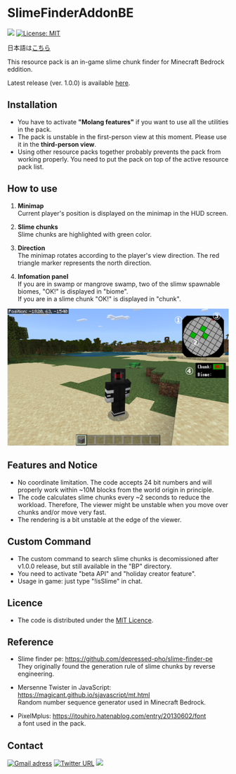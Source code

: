 # SlimeFinderAddonBE
<img src="https://img.shields.io/github/downloads/obscraft23/SlimeFinderAddonBE/total?style=for-the-badge"> [![License: MIT](https://img.shields.io/badge/License-MIT-yellow.svg?style=for-the-badge)](https://opensource.org/licenses/MIT)

日本語は[こちら](https://github.com/obscraft23/SlimeFinderAddonBE/blob/main/docs/README_jp.md)

This resource pack is an in-game slime chunk finder for Minecraft Bedrock eddition.

Latest release (ver. 1.0.0) is available [here](https://github.com/obscraft23/SlimeFinderAddonBE/releases/tag/v1.0.0).

## Installation
* You have to activate **"Molang features"** if you want to use all the utilities in the pack.
* The pack is unstable in the first-person view at this moment. Please use it in the **third-person view**.
* Using other resource packs together probably prevents the pack from working properly. You need to put the pack on top of the active resource pack list.

## How to use
1. **Minimap**
<br>Current player's position is displayed on the minimap in the HUD screen.

2. **Slime chunks**
<br>Slime chunks are highlighted with green color.

3. **Direction**
<br>The minimap rotates according to the player's view direction. The red triangle marker represents the north direction.

4. **Infomation panel**
<br> If you are in swamp or mangrove swamp, two of the slimw spawnable biomes, "OK!" is displayed in "biome".
<br> If you are in a slime chunk "OK!" is displayed in "chunk".

<img src="docs/explain.png" width=700>

## Features and Notice
* No coordinate limitation. The code accepts 24 bit numbers and will properly work within ~10M blocks from the world origin in principle.
* The code calculates slime chunks every ~2 seconds to reduce the workload. Therefore, The viewer might be unstable when you move over chunks and/or move very fast.
* The rendering is a bit unstable at the edge of the viewer.

## Custom Command
* The custom command to search slime chunks is decomissioned after v1.0.0 release, but still available in the "BP" directory.
* You need to activate "beta API" and "holiday creator feature".
* Usage in game: just type "!isSlime" in chat.

## Licence
* The code is distributed under the [MIT Licence](https://github.com/obscraft23/SlimeFinderAddonBE/blob/main/LICENSE.txt).

## Reference
* Slime finder pe: https://github.com/depressed-pho/slime-finder-pe
<br>They originally found the generation rule of slime chunks by reverse engineering.

* Mersenne Twister in JavaScript: https://magicant.github.io/sjavascript/mt.html
<br>Random number sequence generator used in Minecraft Bedrock.

* PixelMplus: https://itouhiro.hatenablog.com/entry/20130602/font
<br>a font used in the pack.

## Contact
[![Gmail adress](https://img.shields.io/badge/Gmail-D14836?style=for-the-badge&logo=gmail&logoColor=white)](obscraft23@gmail.com)
[![Twitter URL](https://img.shields.io/badge/Twitter-1DA1F2?style=for-the-badge&logo=twitter&logoColor=white)](https://twitter.com/obscraft23)
![](https://dcbadge.vercel.app/api/shield/1065692459021107211?style=for-the-badge)
